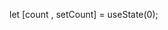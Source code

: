 let [count , setCount] = useState(0);
<!-- 
In React, `setCount` is a function. When you use the `useState` hook, it returns an array with two elements: the current state value and a function that lets you update that state. Here's a breakdown:

- `const [count, setCount] = useState(0);`
  - `count` is the current state value.
  - `setCount` is a function that you can call to update the state value.

For example:

```javascript
import React, { useState } from 'react';

function MyComponent() {
  // Declare a state variable 'count' and a function 'setCount' to update it
  const [count, setCount] = useState(0);
  const [count1, setCount1] = useState(0);

  const IncNum = () => {
    // Update the state using the setCount function
    setCount(parseFloat((count + 1.8).toFixed(2)));
  };

  const IncNum1 = () => {
    // Update the state using the setCount1 function
    setCount1(parseFloat((count1 + 1.8).toFixed(2)));
  };

  return (
    <div>
      <p>Count: {count}</p>
      <button onClick={IncNum}>Increment Count</button>
      <p>Count1: {count1}</p>
      <button onClick={IncNum1}>Increment Count1</button>
    </div>
  );
}

export default MyComponent;
```

In this example:
- `useState(0)` initializes the state variable `count` with a value of `0`. It also provides a function `setCount` to update `count`.
- Calling `setCount(newValue)` will update the value of `count` to `newValue` and re-render the component with the new value.

Therefore, `setCount` is a function provided by the `useState` hook to update the state variable `count`. Similarly, `setCount1` is a function to update the state variable `count1`. -->